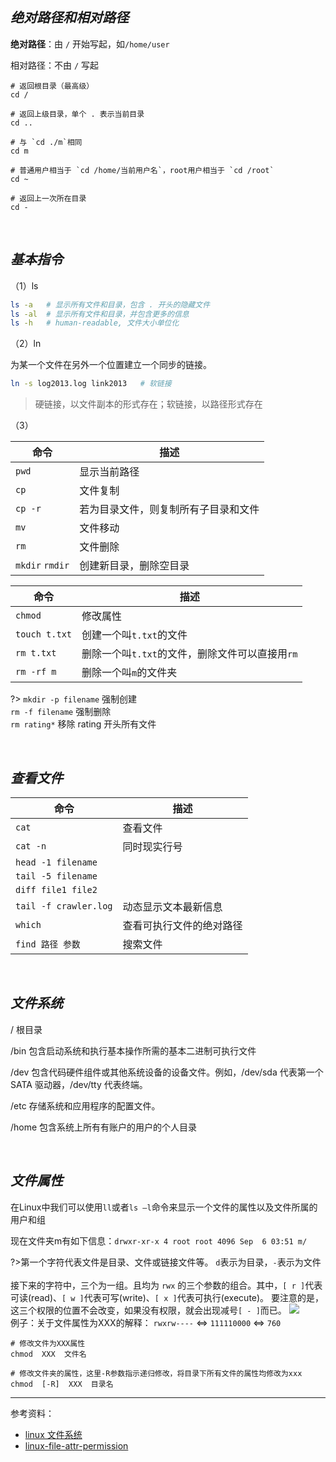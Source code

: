 
## _绝对路径和相对路径_

**绝对路径**：由 `/` 开始写起，如`/home/user`

相对路径：不由 `/` 写起

```shell
# 返回根目录（最高级）
cd /

# 返回上级目录，单个 . 表示当前目录
cd ..

# 与 `cd ./m`相同
cd m

# 普通用户相当于 `cd /home/当前用户名`，root用户相当于 `cd /root`
cd ~ 

# 返回上一次所在目录
cd -
```

</br>

## _基本指令_

（1）ls

```bash
ls -a   # 显示所有文件和目录，包含 . 开头的隐藏文件
ls -al  # 显示所有文件和目录，并包含更多的信息
ls -h   # human-readable, 文件大小单位化
```

（2）ln

为某一个文件在另外一个位置建立一个同步的链接。

```bash
ln -s log2013.log link2013   # 软链接                               
```

> 硬链接，以文件副本的形式存在；软链接，以路径形式存在


（3）

| 命令            | 描述                                 |
| --------------- | ------------------------------------ |
| `pwd`           | 显示当前路径                         |
| `cp`            | 文件复制                             |
| `cp -r`         | 若为目录文件，则复制所有子目录和文件 |
| `mv`            | 文件移动                             |
| `rm`            | 文件删除                             |
| `mkdir` `rmdir` | 创建新目录，删除空目录               |


| 命令          | 描述                                            |
| ------------- | ----------------------------------------------- |
| `chmod`       | 修改属性                                        |
| `touch t.txt` | 创建一个叫`t.txt`的文件                         |
| `rm t.txt`    | 删除一个叫`t.txt`的文件，删除文件可以直接用`rm` |
| `rm -rf m`    | 删除一个叫`m`的文件夹                           |


?> `mkdir -p filename` 强制创建 <br>
`rm -f filename` 强制删除 <br>
`rm rating*` 移除 rating 开头所有文件

</br>

## _查看文件_

| 命令                  | 描述                     |
| --------------------- | ------------------------ |
| `cat`                 | 查看文件                 |
| `cat -n`              | 同时现实行号             |
| `head -1 filename`    |                          |
| `tail -5 filename`    |                          |
| `diff file1 file2`    |                          |
| `tail -f crawler.log` | 动态显示文本最新信息     |
| `which`               | 查看可执行文件的绝对路径 |
| `find 路径 参数`      | 搜索文件                 |



</br>

## _文件系统_

/ 根目录

/bin 包含启动系统和执行基本操作所需的基本二进制可执行文件

/dev 包含代码硬件组件或其他系统设备的设备文件。例如，/dev/sda 代表第一个 SATA 驱动器，/dev/tty 代表终端。

/etc 存储系统和应用程序的配置文件。

/home 包含系统上所有有账户的用户的个人目录


</br>

## _文件属性_

在Linux中我们可以使用`ll`或者`ls –l`命令来显示一个文件的属性以及文件所属的用户和组

现在文件夹m有如下信息：`drwxr-xr-x 4 root root 4096 Sep  6 03:51 m/`

?>第一个字符代表文件是目录、文件或链接文件等。
`d`表示为目录，`-`表示为文件<br><br>
接下来的字符中，三个为一组。且均为 `rwx` 的三个参数的组合。其中，`[ r ]`代表可读(read)、`[ w ]`代表可写(write)、`[ x ]`代表可执行(execute)。 要注意的是，这三个权限的位置不会改变，如果没有权限，就会出现减号`[ - ]`而已。
![](https://www.runoob.com/wp-content/uploads/2014/06/363003_1227493859FdXT.png)
<br>例子：关于文件属性为XXX的解释：
`rwxrw----`  <=>  `111110000`  <=> `760`

```shell
# 修改文件为XXX属性
chmod  XXX  文件名

# 修改文件夹的属性，这里-R参数指示递归修改，将目录下所有文件的属性均修改为xxx
chmod  [-R]  XXX  目录名
```

-------------

参考资料：
- [linux 文件系统](https://mp.weixin.qq.com/s/AGC3w7NZqllq-2tc4q3afw)
- [linux-file-attr-permission](https://www.runoob.com/linux/linux-file-attr-permission.html)